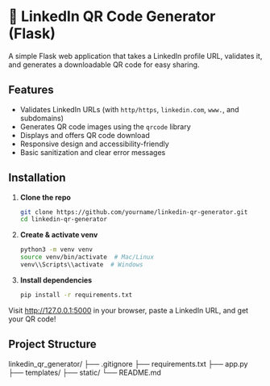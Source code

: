 # 🔗 LinkedIn QR Code Generator (Flask)

A simple Flask web application that takes a LinkedIn profile URL, validates it, and generates a downloadable QR code for easy sharing.

## Features

- Validates LinkedIn URLs (with `http/https`, `linkedin.com`, `www.`, and subdomains)
- Generates QR code images using the `qrcode` library
- Displays and offers QR code download
- Responsive design and accessibility-friendly
- Basic sanitization and clear error messages

## Installation

1. **Clone the repo**
    ```bash
    git clone https://github.com/yourname/linkedin-qr-generator.git
    cd linkedin-qr-generator
    ```
2. **Create & activate venv**
    ```bash
    python3 -m venv venv
    source venv/bin/activate  # Mac/Linux
    venv\\Scripts\\activate  # Windows
    ```
3. **Install dependencies**
    ```bash
    pip install -r requirements.txt
    ```

Visit http://127.0.0.1:5000 in your browser, paste a LinkedIn URL, and get your QR code!

## Project Structure
linkedin_qr_generator/
├── .gitignore
├── requirements.txt
├── app.py
├── templates/
├── static/
└── README.md
